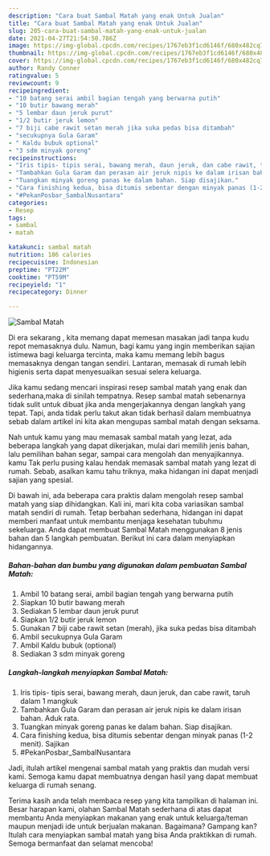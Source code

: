 ```yaml
---
description: "Cara buat Sambal Matah yang enak Untuk Jualan"
title: "Cara buat Sambal Matah yang enak Untuk Jualan"
slug: 205-cara-buat-sambal-matah-yang-enak-untuk-jualan
date: 2021-04-27T21:54:50.786Z
image: https://img-global.cpcdn.com/recipes/1767eb3f1cd6146f/680x482cq70/sambal-matah-foto-resep-utama.jpg
thumbnail: https://img-global.cpcdn.com/recipes/1767eb3f1cd6146f/680x482cq70/sambal-matah-foto-resep-utama.jpg
cover: https://img-global.cpcdn.com/recipes/1767eb3f1cd6146f/680x482cq70/sambal-matah-foto-resep-utama.jpg
author: Randy Conner
ratingvalue: 5
reviewcount: 9
recipeingredient:
- "10 batang serai ambil bagian tengah yang berwarna putih"
- "10 butir bawang merah"
- "5 lembar daun jeruk purut"
- "1/2 butir jeruk lemon"
- "7 biji cabe rawit setan merah jika suka pedas bisa ditambah"
- "secukupnya Gula Garam"
- " Kaldu bubuk optional"
- "3 sdm minyak goreng"
recipeinstructions:
- "Iris tipis- tipis serai, bawang merah, daun jeruk, dan cabe rawit, taruh dalam 1 mangkuk"
- "Tambahkan Gula Garam dan perasan air jeruk nipis ke dalam irisan bahan. Aduk rata."
- "Tuangkan minyak goreng panas ke dalam bahan. Siap disajikan."
- "Cara finishing kedua, bisa ditumis sebentar dengan minyak panas (1-2 menit). Sajikan"
- "#PekanPosbar_SambalNusantara"
categories:
- Resep
tags:
- sambal
- matah

katakunci: sambal matah 
nutrition: 186 calories
recipecuisine: Indonesian
preptime: "PT22M"
cooktime: "PT59M"
recipeyield: "1"
recipecategory: Dinner

---
```



![Sambal Matah](https://img-global.cpcdn.com/recipes/1767eb3f1cd6146f/680x482cq70/sambal-matah-foto-resep-utama.jpg)

Di era  sekarang , kita memang dapat memesan masakan jadi tanpa kudu repot memasaknya dulu. Namun, bagi kamu yang ingin memberikan sajian istimewa bagi keluarga tercinta, maka kamu memang lebih bagus memasaknya dengan tangan sendiri. Lantaran, memasak di rumah lebih higienis serta dapat menyesuaikan sesuai selera keluarga.

Jika kamu sedang mencari inspirasi resep sambal matah yang enak dan sederhana,maka di sinilah tempatnya. Resep sambal matah  sebenarnya tidak sulit untuk dibuat jika anda mengerjakannya dengan langkah yang tepat. Tapi, anda tidak perlu takut akan tidak berhasil dalam membuatnya 
sebab dalam artikel ini kita akan mengupas sambal matah dengan seksama.  



Nah untuk kamu yang mau memasak sambal matah yang lezat, ada beberapa langkah yang dapat dikerjakan, mulai dari memilih jenis bahan, lalu pemilihan bahan segar, sampai cara mengolah dan menyajikannya. kamu Tak perlu pusing kalau hendak memasak sambal matah yang lezat di rumah. Sebab, asalkan kamu  tahu triknya, maka hidangan ini dapat menjadi sajian yang spesial.

Di bawah ini, ada beberapa cara praktis  dalam mengolah resep sambal matah yang siap dihidangkan. Kali ini, mari kita coba variasikan sambal matah sendiri di rumah. Tetap berbahan sederhana, hidangan ini dapat memberi manfaat untuk membantu menjaga kesehatan tubuhmu sekeluarga. Anda dapat membuat Sambal Matah menggunakan 8 jenis bahan dan 5 langkah pembuatan. Berikut ini cara dalam menyiapkan hidangannya.

<!--inarticleads1-->

##### Bahan-bahan dan bumbu yang digunakan dalam pembuatan Sambal Matah:

1. Ambil 10 batang serai, ambil bagian tengah yang berwarna putih
1. Siapkan 10 butir bawang merah
1. Sediakan 5 lembar daun jeruk purut
1. Siapkan 1/2 butir jeruk lemon
1. Gunakan 7 biji cabe rawit setan (merah), jika suka pedas bisa ditambah
1. Ambil secukupnya Gula Garam
1. Ambil  Kaldu bubuk (optional)
1. Sediakan 3 sdm minyak goreng




<!--inarticleads2-->

##### Langkah-langkah menyiapkan Sambal Matah:

1. Iris tipis- tipis serai, bawang merah, daun jeruk, dan cabe rawit, taruh dalam 1 mangkuk
1. Tambahkan Gula Garam dan perasan air jeruk nipis ke dalam irisan bahan. Aduk rata.
1. Tuangkan minyak goreng panas ke dalam bahan. Siap disajikan.
1. Cara finishing kedua, bisa ditumis sebentar dengan minyak panas (1-2 menit). Sajikan
1. #PekanPosbar_SambalNusantara




Jadi, itulah artikel mengenai  sambal matah  yang praktis dan mudah versi kami. Semoga kamu dapat membuatnya dengan hasil yang dapat membuat keluarga di rumah senang. 

Terima kasih anda telah membaca resep yang kita tampilkan di halaman ini. Besar harapan kami, olahan  Sambal Matah sederhana di atas dapat membantu Anda menyiapkan makanan yang enak untuk keluarga/teman maupun menjadi ide untuk berjualan makanan. Bagaimana? Gampang kan? Itulah cara menyiapkan sambal matah yang bisa Anda praktikkan di rumah. Semoga bermanfaat dan selamat mencoba!

